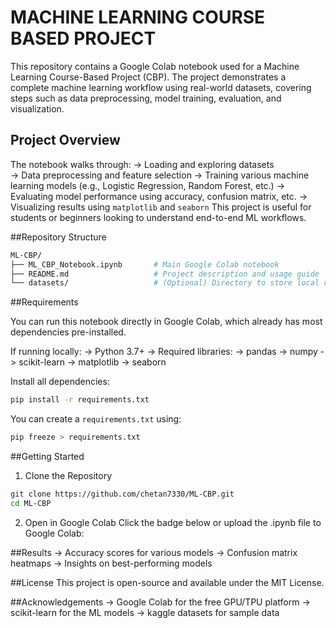 # MACHINE LEARNING COURSE BASED PROJECT

This repository contains a Google Colab notebook used for a Machine Learning Course-Based Project (CBP). The project demonstrates a complete machine learning workflow using real-world datasets, covering steps such as data preprocessing, model training, evaluation, and visualization.

## Project Overview

The notebook walks through:
  -> Loading and exploring datasets  
  -> Data preprocessing and feature selection
  -> Training various machine learning models (e.g., Logistic Regression, Random Forest, etc.)
  -> Evaluating model performance using accuracy, confusion matrix, etc.
  -> Visualizing results using `matplotlib` and `seaborn`
This project is useful for students or beginners looking to understand end-to-end ML workflows.

##Repository Structure
```bash
ML-CBP/
├── ML_CBP_Notebook.ipynb       # Main Google Colab notebook
├── README.md                   # Project description and usage guide
└── datasets/                   # (Optional) Directory to store local datasets
```

##Requirements

You can run this notebook directly in Google Colab, which already has most dependencies pre-installed.

If running locally:
  -> Python 3.7+
  -> Required libraries:
      -> pandas
      -> numpy
      -> scikit-learn
      -> matplotlib
      -> seaborn

Install all dependencies:
```bash
pip install -r requirements.txt
```
You can create a `requirements.txt` using:
```bash
pip freeze > requirements.txt
```

##Getting Started

1. Clone the Repository
```bash
git clone https://github.com/chetan7330/ML-CBP.git
cd ML-CBP
```
2. Open in Google Colab
   Click the badge below or upload the .ipynb file to Google Colab:

##Results
-> Accuracy scores for various models
-> Confusion matrix heatmaps
-> Insights on best-performing models

##License
This project is open-source and available under the MIT License.

##Acknowledgements
-> Google Colab for the free GPU/TPU platform
-> scikit-learn for the ML models
-> kaggle datasets for sample data
